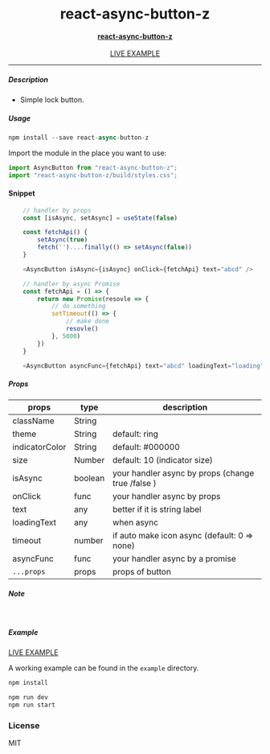 <div align="center">
    <h1>react-async-button-z</h1>
    <strong>
        <a href="https://www.npmjs.com/package/react-async-button-z">react-async-button-z</a>
    </strong>
    <br />
    <br />
    <a href="https://codesandbox.io/s/hrhss">LIVE EXAMPLE</a>
</div>

---

##### Description
+ Simple lock button.

##### Usage
```js
npm install --save react-async-button-z
```

Import the module in the place you want to use:
```js
import AsyncButton from "react-async-button-z";
import "react-async-button-z/build/styles.css";
```

#### Snippet
```js
    // handler by props
    const [isAsync, setAsync] = useState(false)

    const fetchApi() {
        setAsync(true)
        fetch('')....finally(() => setAsync(false))
    }

    <AsyncButton isAsync={isAsync} onClick={fetchApi} text="abcd" />
```

```js
    // handler by async Promise
    const fetchApi = () => {
        return new Promise(resovle => {
            // do something
            setTimeout(() => {
                // make done
                resovle()
            }, 5000)
        })
    }

    <AsyncButton asyncFunc={fetchApi} text="abcd" loadingText="loading" />
```

##### Props

| props                | type                          | description                                                                |
|----------------------|-------------------------------|----------------------------------------------------------------------------|
| className            | String                        |                                                                            |
| theme                | String                        | default: ring                                                              |
| indicatorColor       | String                        | default: #000000                                                           |
| size                 | Number                        | default: 10 (indicator size)                                               |
| isAsync              | boolean                       | your handler async by props (change true /false )                          |
| onClick              | func                          | your handler async by props                                                |
| text                 | any                           | better if it is string label                                               |
| loadingText          | any                           | when async                                                                 |
| timeout              | number                        | if auto make icon async (default: 0 => none)                               |
| asyncFunc            | func                          | your handler async by a promise                                            |
| `...props`           | props                         | props of button                                                            |

##### Note

<br />

##### Example
<a href="https://codesandbox.io/s/hrhss">LIVE EXAMPLE</a>

A working example can be found in the `example` directory.

```js
npm install
```
```js
npm run dev
npm run start
```

### License
MIT
